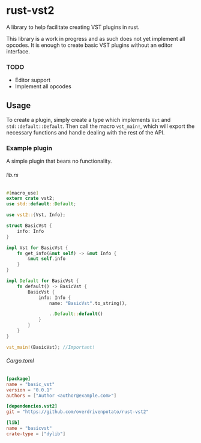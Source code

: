 # rust-vst2
A library to help facilitate creating VST plugins in rust.

This library is a work in progress and as such does not yet implement all opcodes. It is enough to create basic VST plugins without an editor interface.

### TODO
  - Editor support
  - Implement all opcodes

## Usage
To create a plugin, simply create a type which implements `Vst` and `std::default::Default`. Then call the macro `vst_main!`, which will export the necessary functions and handle dealing with the rest of the API.

### Example plugin
A simple plugin that bears no functionality.
###### lib.rs

```rust
#[macro_use]
extern crate vst2;
use std::default::Default;

use vst2::{Vst, Info};

struct BasicVst {
    info: Info
}

impl Vst for BasicVst {
    fn get_info(&mut self) -> &mut Info {
        &mut self.info
    }
}

impl Default for BasicVst {
    fn default() -> BasicVst {
        BasicVst {
            info: Info {
                name: "BasicVst".to_string(),

                ..Default::default()
            }
        }
    }
}

vst_main!(BasicVst); //Important!
```

###### Cargo.toml

```toml
[package]
name = "basic_vst"
version = "0.0.1"
authors = ["Author <author@example.com>"]

[dependencies.vst2]
git = "https://github.com/overdrivenpotato/rust-vst2"

[lib]
name = "basicvst"
crate-type = ["dylib"]
```
